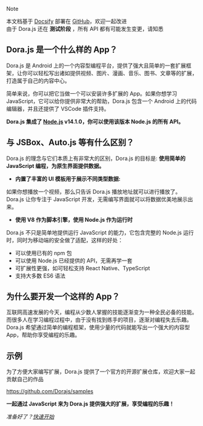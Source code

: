 > [!NOTE]
> 本文档基于 [Docsify](https://docsify.js.org) 部署在 [GitHub](https://github.com/Dorajs/docs)，欢迎一起改进  
> 由于 Dora.js 还在 __测试阶段__ ，所有 API 都有可能发生变更，请知悉

## Dora.js 是一个什么样的 App？

Dora.js 是 Android 上的一个内容型编程平台，提供了强大且简单的一套扩展框架，让你可以轻松写出诸如提供视频、图片、漫画、音乐、图书、文章等的扩展，打造属于自己的内容中心。

简单来说，你可以把它当做一个可以安装许多扩展的 App。如果你想学习 JavaScript，它可以给你提供非常大的帮助，Dora.js 包含一个 Android 上的代码编辑器，并且还提供了 VSCode 插件支持。

__Dora.js 集成了 [Node.js](https://nodejs.org/) v14.1.0，你可以使用该版本 Node.js 的所有 API。__

## 与 JSBox、Auto.js 等有什么区别？

Dora.js 的理念与它们本质上有非常大的区别，Dora.js 的目标是: __使用简单的 JavaScript 编程，为原生界面提供数据。__ 

- __内置了丰富的 UI 模板用于展示不同类型数据:__
 
 如果你想播放一个视频，那么只告诉 Dora.js 播放地址就可以进行播放了。Dora.js 让你专注于 JavaScript 开发，无需编写界面就可以将数据优美地展示出来。

- __使用 V8 作为脚本引擎，使用 Node.js 作为运行时__

 Dora.js 不只是简单地提供运行 JavaScript 的能力，它包含完整的 Node.js 运行时，同时为移动端的安全做了适配，这样的好处：
 - 可以使用已有的 npm 包
 - 可以使用 Node.js 已经提供的 API，无需再学一套
 - 可扩展性更强，如可轻松支持 React Native、TypeScript
 - 支持大多数 ES6 语法

## 为什么要开发一个这样的 App？

 互联网高速发展的今天，编程从少数人掌握的技能逐渐变为一种全民必备的技能。而很多人在学习编程过程中，由于没有找到练手的项目，逐渐对编程失去乐趣。Dora.js 希望通过简单的编程框架，使用少量的代码就能写出一个强大的内容型 App，帮助你享受编程的乐趣。

## 示例

为了方便大家编写扩展，Dora.js 提供了一个官方的开源扩展仓库，欢迎大家一起贡献自己的作品

https://github.com/Dorajs/samples

__一起通过 JavaScript 来为 Dora.js 提供强大的扩展，享受编程的乐趣！__

*准备好了？[快速开始](quickstart/intro)*